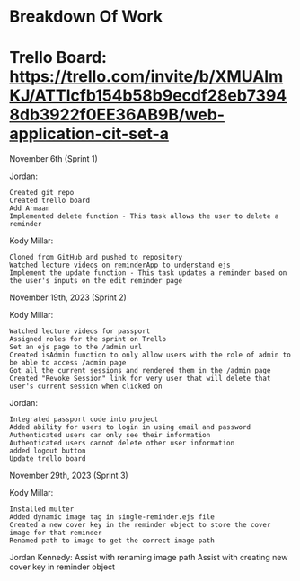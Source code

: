 # Breakdown Of Work
# Trello Board: https://trello.com/invite/b/XMUAlmKJ/ATTIcfb154b58b9ecdf28eb73948db3922f0EE36AB9B/web-application-cit-set-a

November 6th (Sprint 1)

Jordan:

    Created git repo
    Created trello board
    Add Armaan
    Implemented delete function - This task allows the user to delete a reminder

Kody Millar:

    Cloned from GitHub and pushed to repository
    Watched lecture videos on reminderApp to understand ejs
    Implement the update function - This task updates a reminder based on the user's inputs on the edit reminder page

November 19th, 2023 (Sprint 2)

Kody Millar:

    Watched lecture videos for passport
    Assigned roles for the sprint on Trello
    Set an ejs page to the /admin url
    Created isAdmin function to only allow users with the role of admin to be able to access /admin page
    Got all the current sessions and rendered them in the /admin page
    Created "Revoke Session" link for very user that will delete that user's current session when clicked on

Jordan:

    Integrated passport code into project
    Added ability for users to login in using email and password
    Authenticated users can only see their information
    Authenticated users cannot delete other user information
    added logout button
    Update trello board
    

November 29th, 2023 (Sprint 3)

Kody Millar:

    Installed multer
    Added dynamic image tag in single-reminder.ejs file
    Created a new cover key in the reminder object to store the cover image for that reminder
    Renamed path to image to get the correct image path


Jordan Kennedy: 
    Assist with renaming image path
    Assist with creating new cover key in reminder object
